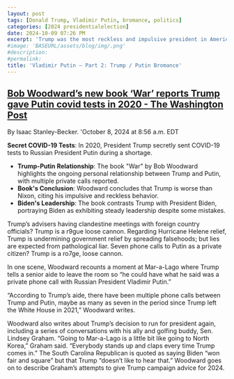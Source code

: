 ```yaml
---
layout: post
tags: [Donald Trump, Vladimir Putin, bromance, politics]
categories: [2024 presidentialelection]
date: 2024-10-09 07:26 PM
excerpt: 'Trump was the most reckless and impulsive president in American history and is demonstrating the very same character as a presidential candidate in 2024.'
#image: 'BASEURL/assets/blog/img/.png'
#description:
#permalink:
title: 'Vladimir Putin – Part 2: Trump / Putin Bromance'
---
```


## [Bob Woodward’s new book ‘War’ reports Trump gave Putin covid tests in 2020 - The Washington Post](https://www.washingtonpost.com/politics/2024/10/08/bob-woodward-new-book-war-trump-putin-biden/)

By Isaac Stanley-Becker. 'October 8, 2024 at 8:56 a.m. EDT

  **Secret COVID-19 Tests**: In 2020, President Trump secretly sent COVID-19 tests to Russian President Putin during a shortage.
- **Trump-Putin Relationship**: The book "War" by Bob Woodward highlights the ongoing personal relationship between Trump and Putin, with multiple private calls reported.
- **Book's Conclusion**: Woodward concludes that Trump is worse than Nixon, citing his impulsive and reckless behavior.
- **Biden's Leadership**: The book contrasts Trump with President Biden, portraying Biden as exhibiting steady leadership despite some mistakes.

Trump’s advisers having clandestine meetings with foreign country officials? Trump is a r9gue loose cannon. Regarding
Hurricane Helene relief, Trump is undermining government relief by spreading falsehoods; but lies are expected from pathological liar.
 Seven phone calls to Putin as a private citizen? Trump is a ro7ge, loose cannon.

In one scene, Woodward recounts a moment at Mar-a-Lago where Trump tells a senior aide to leave the room so “he
 could have what he said was a private phone call with Russian President Vladimir Putin.”

“According to Trump’s aide, there have been multiple phone calls between Trump and Putin, maybe as many as seven
in the period since Trump left the White House in 2021,” Woodward writes.

Woodward also writes about Trump’s decision to run for president again, including a series of conversations
with his ally and golfing buddy, Sen. Lindsey Graham. “Going to Mar-a-Lago is a little bit like going to North
Korea,” Graham said. “Everybody stands up and claps every time Trump comes in.” The South Carolina Republican
is quoted as saying Biden “won fair and square” but that Trump “doesn’t like to hear that.” Woodward goes on
to describe Graham’s attempts to give Trump campaign advice for 2024.
